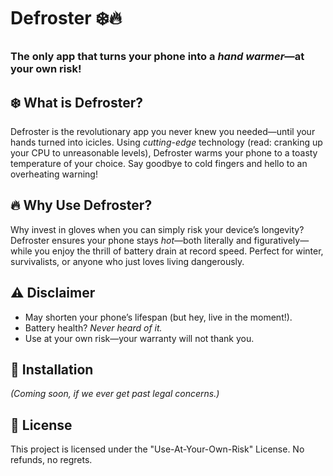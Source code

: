 # Defroster ❄️🔥  

### The only app that turns your phone into a *hand warmer*—at your own risk!  

## ❄️ What is Defroster?  
Defroster is the revolutionary app you never knew you needed—until your hands turned into icicles. Using *cutting-edge* technology (read: cranking up your CPU to unreasonable levels), Defroster warms your phone to a toasty temperature of your choice. Say goodbye to cold fingers and hello to an overheating warning!  

## 🔥 Why Use Defroster?  
Why invest in gloves when you can simply risk your device’s longevity? Defroster ensures your phone stays *hot*—both literally and figuratively—while you enjoy the thrill of battery drain at record speed. Perfect for winter, survivalists, or anyone who just loves living dangerously.  

## ⚠️ Disclaimer  
- May shorten your phone’s lifespan (but hey, live in the moment!).  
- Battery health? *Never heard of it.*  
- Use at your own risk—your warranty will not thank you.  

## 🚀 Installation  
*(Coming soon, if we ever get past legal concerns.)*  

## 📜 License  
This project is licensed under the "Use-At-Your-Own-Risk" License. No refunds, no regrets.  
